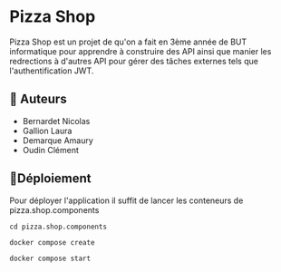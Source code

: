 # Pizza Shop
Pizza Shop est un projet de qu'on a fait en 3ème année de BUT informatique pour apprendre à construire des API ainsi que manier les redrections à d'autres API pour gérer des tâches externes tels que l'authentification JWT.

## ️👥 Auteurs
- Bernardet Nicolas
- Gallion Laura
- Demarque Amaury
- Oudin Clément

## 💯Déploiement
Pour déployer l'application il suffit de lancer les conteneurs de pizza.shop.components

``cd pizza.shop.components``

``docker compose create``

``docker compose start``
